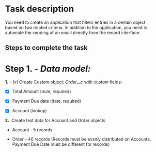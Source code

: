 # Task description
You need to create an application that filters entries in a certain object based on two related criteria. In addition to the application, you need to automate the sending of an email directly from the record interface.

## Steps to complete the task

# **Step 1. - _Data model:_**

**1.** - [x] Create Custom object: *Order__c* with custom fields:

- [x] Total Amount (num, required)

- [x] Payment Due date (date, required)

- [x] Account (lookup)

**2.**  Create test data for Account and Order objects

- Account - 5 records

- Order - 40 records (Records must be evenly distributed on Accounts.  Payment Due Date must be different for records)
